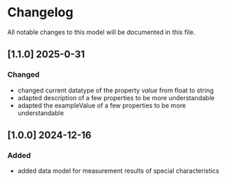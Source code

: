 # Changelog

All notable changes to this model will be documented in this file.

## [1.1.0] 2025-0-31

### Changed
- changed current datatype of the property _value_ from float to string
- adapted description of a few properties to be more understandable
- adapted the exampleValue of a few properties to be more understandable

## [1.0.0] 2024-12-16

### Added

- added data model for measurement results of special characteristics
